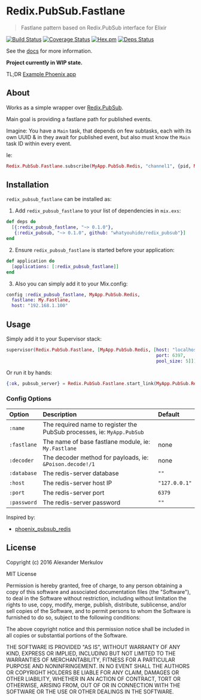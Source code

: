 # Redix.PubSub.Fastlane

> Fastlane pattern based on Redix.PubSub interface for Elixir

[![Build Status](https://travis-ci.org/merqlove/redix_pubsub_fastlane.svg?branch=master)](https://travis-ci.org/merqlove/redix_pubsub_fastlane)
[![Coverage Status](https://coveralls.io/repos/github/merqlove/redix_pubsub_fastlane/badge.svg?branch=master)](https://coveralls.io/github/merqlove/redix_pubsub_fastlane?branch=master)
[![Hex.pm](https://img.shields.io/hexpm/v/redix_pubsub_fastlane.svg?maxAge=2592000)](https://hex.pm/packages/redix_pubsub_fastlane)
[![Deps Status](https://beta.hexfaktor.org/badge/prod/github/merqlove/redix_pubsub_fastlane.svg)](https://beta.hexfaktor.org/github/merqlove/redix_pubsub_fastlane)

See the [docs](https://hexdocs.pm/redix_pubsub_fastlane/) for more information.

**Project currently in WIP state.**

TL;DR [Example Phoenix app](https://github.com/merqlove/elixir-docker-compose)

## About

Works as a simple wrapper over [Redix.PubSub](https://hexdocs.pm/redix_pubsub/).

Main goal is providing a fastlane path for published events.

Imagine: You have a `Main` task, that depends on few subtasks, each with its own UUID & in they await for published event, but also must know  the `Main` task ID within every event.

Ie:

```elixir
Redix.PubSub.Fastlane.subscribe(MyApp.PubSub.Redis, "channel1", {pid, My.Fastlane, ["some_id"]})
```

## Installation

`redix_pubsub_fastlane` can be installed as:

1. Add `redix_pubsub_fastlane` to your list of dependencies in `mix.exs`:

  ```elixir
  def deps do
    [{:redix_pubsub_fastlane, "~> 0.1.0"},
     {:redix_pubsub, "~> 0.1.0", github: "whatyouhide/redix_pubsub"}]
  end
  ```

2. Ensure `redix_pubsub_fastlane` is started before your application:

  ```elixir
  def application do
    [applications: [:redix_pubsub_fastlane]]
  end
```

3. Also you can simply add it to your Mix.config:

  ```elixir
  config :redix_pubsub_fastlane, MyApp.PubSub.Redis,
    fastlane: My.Fastlane,
    host: "192.168.1.100"

  ```

## Usage

Simply add it to your Supervisor stack:

```elixir
supervisor(Redix.PubSub.Fastlane, [MyApp.PubSub.Redis, [host: "localhost",
                                                        port: 6397,
                                                        pool_size: 5]])
```

Or run it by hands:

```elixir
{:ok, pubsub_server} = Redix.PubSub.Fastlane.start_link(MyApp.PubSub.Redis)
```

### Config Options

Option       | Description                                                            | Default        |
:----------- | :--------------------------------------------------------------------- | :------------- |
`:name`      | The required name to register the PubSub processes, ie: `MyApp.PubSub` |                |
`:fastlane`  | The name of base fastlane module, ie: `My.Fastlane`                    | none           |
`:decoder`   | The decoder method for payloads, ie: `&Poison.decode!/1`               | none           |
`:database`  | The redis-server database                                              | `""`           |
`:host`      | The redis-server host IP                                               | `"127.0.0.1"`  |
`:port`      | The redis-server port                                                  | `6379`         |
`:password`  | The redis-server password                                              | `""`           |


Inspired by:

- [phoenix_pubsub_redis](https://github.com/phoenixframework/phoenix_pubsub_redis)

## License

Copyright (c) 2016 Alexander Merkulov

MIT License

Permission is hereby granted, free of charge, to any person obtaining
a copy of this software and associated documentation files (the
"Software"), to deal in the Software without restriction, including
without limitation the rights to use, copy, modify, merge, publish,
distribute, sublicense, and/or sell copies of the Software, and to
permit persons to whom the Software is furnished to do so, subject to
the following conditions:

The above copyright notice and this permission notice shall be
included in all copies or substantial portions of the Software.

THE SOFTWARE IS PROVIDED "AS IS", WITHOUT WARRANTY OF ANY KIND,
EXPRESS OR IMPLIED, INCLUDING BUT NOT LIMITED TO THE WARRANTIES OF
MERCHANTABILITY, FITNESS FOR A PARTICULAR PURPOSE AND
NONINFRINGEMENT. IN NO EVENT SHALL THE AUTHORS OR COPYRIGHT HOLDERS BE
LIABLE FOR ANY CLAIM, DAMAGES OR OTHER LIABILITY, WHETHER IN AN ACTION
OF CONTRACT, TORT OR OTHERWISE, ARISING FROM, OUT OF OR IN CONNECTION
WITH THE SOFTWARE OR THE USE OR OTHER DEALINGS IN THE SOFTWARE.
